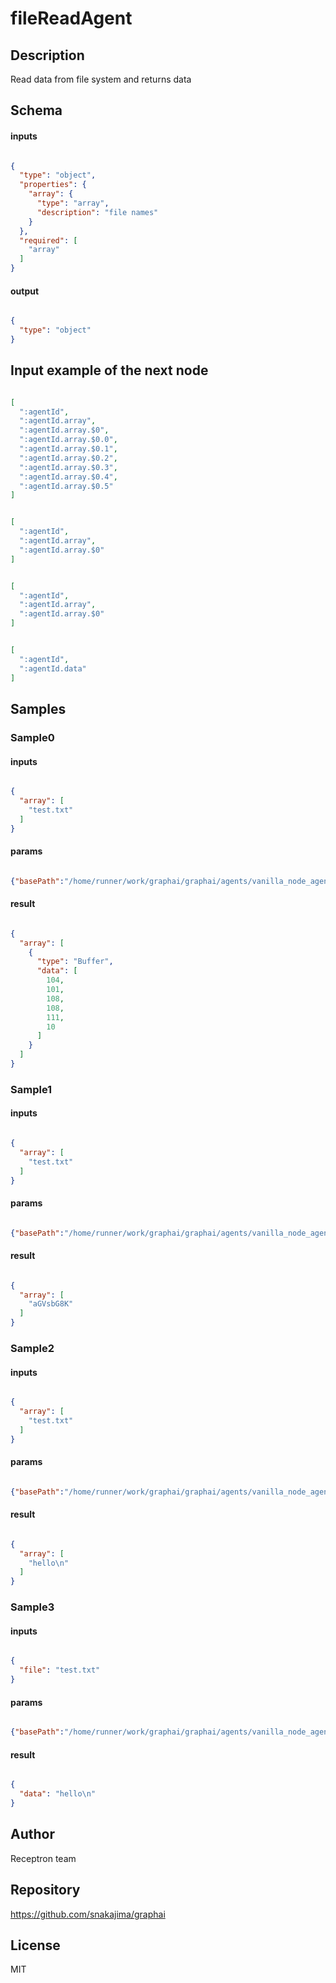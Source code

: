 # fileReadAgent

## Description

Read data from file system and returns data

## Schema

#### inputs

```json

{
  "type": "object",
  "properties": {
    "array": {
      "type": "array",
      "description": "file names"
    }
  },
  "required": [
    "array"
  ]
}

````

#### output

```json

{
  "type": "object"
}

````

## Input example of the next node

```json

[
  ":agentId",
  ":agentId.array",
  ":agentId.array.$0",
  ":agentId.array.$0.0",
  ":agentId.array.$0.1",
  ":agentId.array.$0.2",
  ":agentId.array.$0.3",
  ":agentId.array.$0.4",
  ":agentId.array.$0.5"
]

````
```json

[
  ":agentId",
  ":agentId.array",
  ":agentId.array.$0"
]

````
```json

[
  ":agentId",
  ":agentId.array",
  ":agentId.array.$0"
]

````
```json

[
  ":agentId",
  ":agentId.data"
]

````

## Samples

### Sample0

#### inputs

```json

{
  "array": [
    "test.txt"
  ]
}

````

#### params

```json

{"basePath":"/home/runner/work/graphai/graphai/agents/vanilla_node_agents/lib/node_file_agents/../../tests/files/"}

````

#### result

```json

{
  "array": [
    {
      "type": "Buffer",
      "data": [
        104,
        101,
        108,
        108,
        111,
        10
      ]
    }
  ]
}

````
### Sample1

#### inputs

```json

{
  "array": [
    "test.txt"
  ]
}

````

#### params

```json

{"basePath":"/home/runner/work/graphai/graphai/agents/vanilla_node_agents/lib/node_file_agents/../../tests/files/","outputType":"base64"}

````

#### result

```json

{
  "array": [
    "aGVsbG8K"
  ]
}

````
### Sample2

#### inputs

```json

{
  "array": [
    "test.txt"
  ]
}

````

#### params

```json

{"basePath":"/home/runner/work/graphai/graphai/agents/vanilla_node_agents/lib/node_file_agents/../../tests/files/","outputType":"text"}

````

#### result

```json

{
  "array": [
    "hello\n"
  ]
}

````
### Sample3

#### inputs

```json

{
  "file": "test.txt"
}

````

#### params

```json

{"basePath":"/home/runner/work/graphai/graphai/agents/vanilla_node_agents/lib/node_file_agents/../../tests/files/","outputType":"text"}

````

#### result

```json

{
  "data": "hello\n"
}

````

## Author

Receptron team

## Repository

https://github.com/snakajima/graphai

## License

MIT


